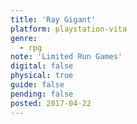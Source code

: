```yaml
---
title: 'Ray Gigant'
platform: playstation-vita
genre:
  - rpg
note: 'Limited Run Games'
digital: false
physical: true
guide: false
pending: false
posted: 2017-04-22
---
```

